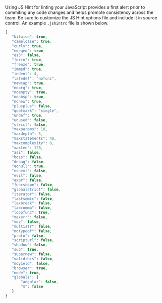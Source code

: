 Using JS Hint for linting your JavaScript provides a first alert prior to commiting any code changes and helps promote consistency across the team. Be sure to customize the JS Hint options file and include it in source control. An example `.jshintrc` file is shown below.

```javascript
{
   "bitwise": true,
   "camelcase": true,
   "curly": true,
   "eqeqeq": true,
   "es3": false,
   "forin": true,
   "freeze": true,
   "immed": true,
   "indent": 4,
   "latedef": "nofunc",
   "newcap": true,
   "noarg": true,
   "noempty": true,
   "nonbsp": true,
   "nonew": true,
   "plusplus": false,
   "quotmark": "single",
   "undef": true,
   "unused": false,
   "strict": false,
   "maxparams": 10,
   "maxdepth": 5,
   "maxstatements": 40,
   "maxcomplexity": 8,
   "maxlen": 120,
   "asi": false,
   "boss": false,
   "debug": false,
   "eqnull": true,
   "esnext": false,
   "evil": false,
   "expr": false,
   "funcscope": false,
   "globalstrict": false,
   "iterator": false,
   "lastsemic": false,
   "laxbreak": false,
   "laxcomma": false,
   "loopfunc": true,
   "maxerr": false,
   "moz": false,
   "multistr": false,
   "notypeof": false,
   "proto": false,
   "scripturl": false,
   "shadow": false,
   "sub": true,
   "supernew": false,
   "validthis": false,
   "noyield": false,
   "browser": true,
   "node": true,
   "globals": {
       "angular": false,
       "$": false
   }
}
```
